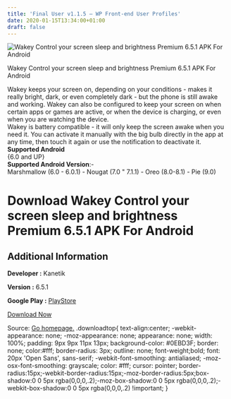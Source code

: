 ```yaml
---
title: 'Final User v1.1.5 – WP Front-end User Profiles'
date: 2020-01-15T13:34:00+01:00
draft: false
---
```


![Wakey Control your screen sleep and brightness Premium 6.5.1 APK For Android](https://i2.wp.com/apkhome.net/wp-content/uploads/2020/01/Wakey-Control-your-screen-sleep-and-brightness-Premium-6.5.1.png "Wakey Control your screen sleep and brightness Premium 6.5.1 APK For Android")

  

Wakey Control your screen sleep and brightness Premium 6.5.1 APK For Android

Wakey keeps your screen on, depending on your conditions - makes it really bright, dark, or even completely dark - but the phone is still awake and working. Wakey can also be configured to keep your screen on when certain apps or games are active, or when the device is charging, or even when you are watching the device.  
Wakey is battery compatible - it will only keep the screen awake when you need it. You can activate it manually with the big bulb directly in the app at any time, then touch it again or use the notification to deactivate it.  
**Supported Android**  
{6.0 and UP}  
**Supported Android Version**:-  
Marshmallow (6.0 - 6.0.1) - Nougat (7.0 " 7.1.1) - Oreo (8.0-8.1) - Pie (9.0)

Download Wakey Control your screen sleep and brightness Premium 6.5.1 APK For Android
=====================================================================================

Additional Information
----------------------

**Developer :** Kanetik

**Version :** 6.5.1

**Google Play :** [PlayStore](https://play.google.com/store/apps/details?id=com.doublep.wakey)

  

[Download Now](https://store4app.co/post/wakey-control-your-screen-sleep-and-brightness-premium-6-5-1-apk-for-android_1579003348)

  
Source: [Go homepage.](https://store4app.co/post/wakey-control-your-screen-sleep-and-brightness-premium-6-5-1-apk-for-android_1579003348) .downloadtop{ text-align:center; -webkit-appearance: none; -moz-appearance: none; appearance: none; width: 100%; padding: 9px 9px 11px 13px; background-color: #0EBD3F; border: none; color:#fff; border-radius: 3px; outline: none; font-weight;bold; font: 20px 'Open Sans', sans-serif; -webkit-font-smoothing: antialiased; -moz-osx-font-smoothing: grayscale; color: #fff; cursor: pointer; border-radius:15px;-webkit-border-radius:15px;-moz-border-radius:5px;box-shadow:0 0 5px rgba(0,0,0,.2);-moz-box-shadow:0 0 5px rgba(0,0,0,.2);-webkit-box-shadow:0 0 5px rgba(0,0,0,.2) !important; }